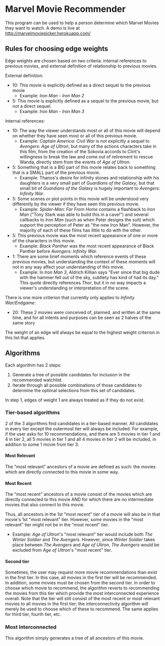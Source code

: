 # Marvel Movie Recommender
This program can be used to help a person determine which Marvel Movies they want to watch. A demo is live at
http://marvelmoviepicker.herokuapp.com/

## Rules for choosing edge weights
Edge weights are chosen based on two criteria: internal references to previous movies, and external definition of 
relationship to previous movies. 

External definition:
 * 10: This movie is explicitly defined as a direct sequel to the previous movie 
   * Example: _Iron Man_ - _Iron Man 2_
 * 5: This movie is explicitly defined as a sequel to the previous movie, but not a direct sequel.
   * Example: _Iron Man_ - _Iron Man 3_
 
Internal references:
 * 10: The way the viewer understands most or all of this movie will depend on whether they have seen most or all of
 this previous movie.
   * Example: _Captain America: Civil War_ is not explicitly a sequel to _Avengers: Age of Ultron_, but many of the 
   actions characters take in this film, from the creation of the Sokovia accords to Clint's willingness to break the 
   law and come out of retirement to rescue Wanda, directly stem from the events of _Age of Ultron_.
 * 5: Something that is a BIG part of this movie relates back to something that is a SMALL part of the previous movie.
   * Example: Thanos's desire for infinity stones and relationship with his daughters is a very small part of _Guardians
   of the Galaxy_, but that small bit of _Guardians of the Galaxy_ is hugely important to _Avengers: Infinity War_.
 * 5: Some scenes or plot points in this movie will be understood very differently by the viewer if they have seen this 
 previous movie.
   * Example: _Spider-Man: Far From Home_ contains a flashback to _Iron Man_ ("Tony Stark was able to build this in a 
   cave!") and several callbacks to _Iron Man_ (such as when Peter designs the suit) which support the perception of 
   Peter as "the new Iron Man". However, the majority of each of these films has little to do with the other.
 * 5: This previous movie was the most recent appearance of one or more of the characters in this movie.
   * Example: _Black Panther_ was the most recent appearance of Black Panther before _Avengers: Infinity War_.
 * 1: There are some brief moments which reference events of these previous movies, but understanding the context
 of these moments will not in any way affect your understanding of this movie.
   * Example: In _Iron Man 3_, Aldrich Killian says "Ever since that big dude with the hammer fell out of the sky, 
   subtlety has kind of had its day." This quote directly references _Thor_, but it in no way impacts a viewer's 
   understanding or interpretation of the scene.
 
There is one more criterion that currently only applies to _Infinity War_/_Endgame_:
 
 * 20: These 2 movies were conceived of, planned, and written at the same time, and for all intents and purposes can be 
 seen as 2 halves of the same story
 
The weight of an edge will always be equal to the highest weight criterion in this list that applies.
 
## Algorithms
Each algorithm has 2 steps: 
 1. Generate a tree of possible candidates for inclusion in the recommended watchlist. 
 2. Iterate through all possible combinations of those candidates to determine the optimal selections from this set 
 of candidates. 
 
In step 1, edges of weight 1 are always treated as if they do not exist.
### Tier-based algorithms
2 of the 3 algorithms find candidates in a tier-based manner. All candidates in every tier except the outermost tier
will always be included. For example, if the user asks for 10 recommendations, and there are 5 movies in tier 1 and 4
in tier 2, all 5 movies in tier 1 and all 4 movies in tier 2 will be included, in addition to some 1 movie from tier 3.
#### Most Relevant
The "most relevant" ancestors of a movie are defined as such: the movies which are directly connected to this movie
in some way.

#### Most Recent
The "most recent" ancestors of a movie consist of the movies which are directly connected to this movie AND for which
there are no intermediate movies that also connect to this movie.

Thus, all ancestors in the 1st "most recent" tier of a movie will also be in that movie's 1st "most relevant" tier.
However, some movies in the "most relevant" tier might not be in the "most recent" tier.
 * Example: _Age of Ultron_'s "most relevant" tier would include both _The Winter Soldier_ and _The Avengers_. However,
 since _Winter Soldier_ takes place between _The Avengers_ and _Age of Ultron_, _The Avengers_ would be excluded from
 _Age of Ultron_'s "most recent" tier.
 
#### Second tier
Sometimes, the user may request more movie recommendations than exist in the first tier. In this case, all movies in
the first tier will be recommended. In addition, some movies must be chosen from the second tier. In order to choose 
which movie to recommend, the algorithm reverts to recommending the movies from this tier which provide the most
interconnected experience overall. Note that the tier will still consist of the most recent or most relevant movies 
to all movies in the first tier; the interconnectivity algorithm will merely be used to choose which of these to
recommend. The same applies for third tier, fourth tier, etc.
 
### Most Interconnected

This algorithm simply generates a tree of all ancestors of this movie.
